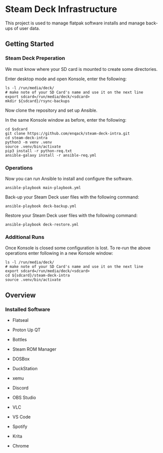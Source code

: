 # Steam Deck Infrastructure

This project is used to manage flatpak software installs and manage back-ups of user data.

## Getting Started

### Steam Deck Preperation

We must know where your SD card is mounted to create some directories.

Enter desktop mode and open Konsole, enter the following:

```
ls -l /run/media/deck/
# make note of your SD Card's name and use it on the next line
export sdcard=/run/media/deck/<sdcard>
mkdir ${sdcard}/rsync-backups
```

Now clone the repository and set up Ansible.

In the same Konsole window as before, enter the following:

```
cd $sdcard
git clone https://github.com/enqack/steam-deck-intra.git
cd steam-deck-intra
python3 -m venv .venv
source .venv/bin/activate
pip3 install -r python-req.txt
ansible-galaxy install -r ansible-req.yml
```

### Operations

Now you can run Ansible to install and configure the software. 

```
ansible-playbook main-playbook.yml
```

Back-up your Steam Deck user files with the following command:

```
ansible-playbook deck-backup.yml
```

Restore your Steam Deck user files with the following command:

```
ansible-playbook deck-restore.yml
```

### Additional Runs

Once Konsole is closed some configuration is lost. To re-run the above operations enter following in a new Konsole window:

```
ls -l /run/media/deck/
# make note of your SD Card's name and use it on the next line
export sdcard=/run/media/deck/<sdcard>
cd ${sdcard}/steam-deck-intra
source .venv/bin/activate
```

## Overview

### Installed Software

* Flatseal
* Proton Up QT
* Bottles

* Steam ROM Manager
* DOSBox
* DuckStation
* xemu

* Discord
* OBS Studio
* VLC
* VS Code
* Spotify
* Krita
* Chrome
